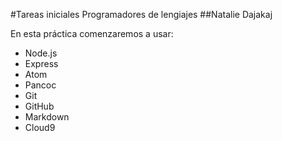 #Tareas iniciales Programadores de lengiajes
##Natalie Dajakaj

En esta práctica comenzaremos a usar:
* Node.js
* Express
* Atom
* Pancoc
* Git
* GitHub
* Markdown
* Cloud9